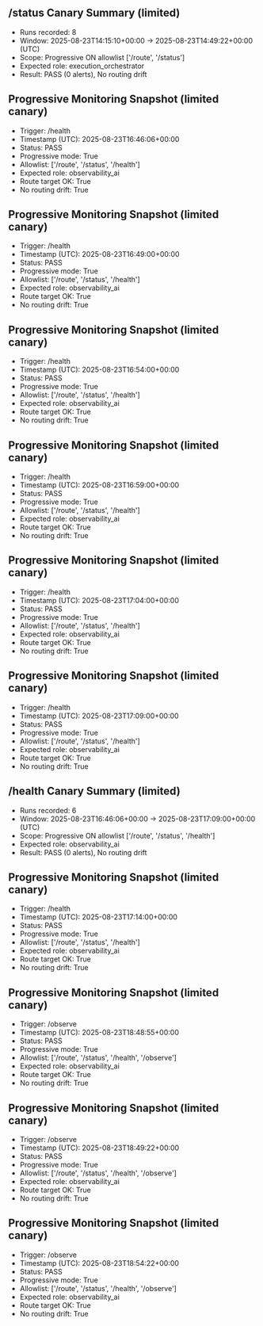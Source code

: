 ## /status Canary Summary (limited)
- Runs recorded: 8
- Window: 2025-08-23T14:15:10+00:00 → 2025-08-23T14:49:22+00:00 (UTC)
- Scope: Progressive ON allowlist ['/route', '/status']
- Expected role: execution_orchestrator
- Result: PASS (0 alerts), No routing drift

## Progressive Monitoring Snapshot (limited canary)
- Trigger: /health
- Timestamp (UTC): 2025-08-23T16:46:06+00:00
- Status: PASS
- Progressive mode: True
- Allowlist: ['/route', '/status', '/health']
- Expected role: observability_ai
- Route target OK: True
- No routing drift: True


## Progressive Monitoring Snapshot (limited canary)
- Trigger: /health
- Timestamp (UTC): 2025-08-23T16:49:00+00:00
- Status: PASS
- Progressive mode: True
- Allowlist: ['/route', '/status', '/health']
- Expected role: observability_ai
- Route target OK: True
- No routing drift: True


## Progressive Monitoring Snapshot (limited canary)
- Trigger: /health
- Timestamp (UTC): 2025-08-23T16:54:00+00:00
- Status: PASS
- Progressive mode: True
- Allowlist: ['/route', '/status', '/health']
- Expected role: observability_ai
- Route target OK: True
- No routing drift: True


## Progressive Monitoring Snapshot (limited canary)
- Trigger: /health
- Timestamp (UTC): 2025-08-23T16:59:00+00:00
- Status: PASS
- Progressive mode: True
- Allowlist: ['/route', '/status', '/health']
- Expected role: observability_ai
- Route target OK: True
- No routing drift: True


## Progressive Monitoring Snapshot (limited canary)
- Trigger: /health
- Timestamp (UTC): 2025-08-23T17:04:00+00:00
- Status: PASS
- Progressive mode: True
- Allowlist: ['/route', '/status', '/health']
- Expected role: observability_ai
- Route target OK: True
- No routing drift: True


## Progressive Monitoring Snapshot (limited canary)
- Trigger: /health
- Timestamp (UTC): 2025-08-23T17:09:00+00:00
- Status: PASS
- Progressive mode: True
- Allowlist: ['/route', '/status', '/health']
- Expected role: observability_ai
- Route target OK: True
- No routing drift: True

## /health Canary Summary (limited)
- Runs recorded: 6
- Window: 2025-08-23T16:46:06+00:00 → 2025-08-23T17:09:00+00:00 (UTC)
- Scope: Progressive ON allowlist ['/route', '/status', '/health']
- Expected role: observability_ai
- Result: PASS (0 alerts), No routing drift


## Progressive Monitoring Snapshot (limited canary)
- Trigger: /health
- Timestamp (UTC): 2025-08-23T17:14:00+00:00
- Status: PASS
- Progressive mode: True
- Allowlist: ['/route', '/status', '/health']
- Expected role: observability_ai
- Route target OK: True
- No routing drift: True


## Progressive Monitoring Snapshot (limited canary)
- Trigger: /observe
- Timestamp (UTC): 2025-08-23T18:48:55+00:00
- Status: PASS
- Progressive mode: True
- Allowlist: ['/route', '/status', '/health', '/observe']
- Expected role: observability_ai
- Route target OK: True
- No routing drift: True


## Progressive Monitoring Snapshot (limited canary)
- Trigger: /observe
- Timestamp (UTC): 2025-08-23T18:49:22+00:00
- Status: PASS
- Progressive mode: True
- Allowlist: ['/route', '/status', '/health', '/observe']
- Expected role: observability_ai
- Route target OK: True
- No routing drift: True


## Progressive Monitoring Snapshot (limited canary)
- Trigger: /observe
- Timestamp (UTC): 2025-08-23T18:54:22+00:00
- Status: PASS
- Progressive mode: True
- Allowlist: ['/route', '/status', '/health', '/observe']
- Expected role: observability_ai
- Route target OK: True
- No routing drift: True
